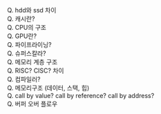 Q. hdd와 ssd 차이   
Q. 캐시란?      
Q. CPU의 구조   
Q. GPU란?   
Q. 파이프라이닝?    
Q. 슈퍼스칼라?      
Q. 메모리 계층 구조     
Q. RISC? CISC? 차이     
Q. 컴파일러?        
Q. 메모리구조 (데이터, 스택, 힙)    
Q. call by value? call by reference? call by address?   
Q. 버퍼 오버 플로우     
